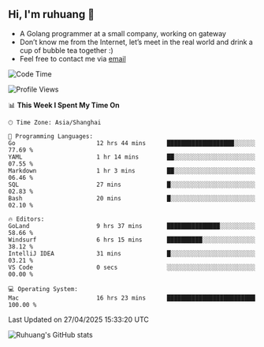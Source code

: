 ## Hi, I'm ruhuang 👋

- A Golang programmer at a small company, working on gateway
- Don’t know me from the Internet, let’s meet in the real world and drink a cup of bubble tea together :)
- Feel free to contact me via [email](mailto:ruhuang2001@gmail.com)
<!--START_SECTION:waka-->
![Code Time](http://img.shields.io/badge/Code%20Time-481%20hrs%2048%20mins-blue)

![Profile Views](http://img.shields.io/badge/Profile%20Views-4-blue)

📊 **This Week I Spent My Time On** 

```text
🕑︎ Time Zone: Asia/Shanghai

💬 Programming Languages: 
Go                       12 hrs 44 mins      ███████████████████░░░░░░   77.69 % 
YAML                     1 hr 14 mins        ██░░░░░░░░░░░░░░░░░░░░░░░   07.55 % 
Markdown                 1 hr 3 mins         ██░░░░░░░░░░░░░░░░░░░░░░░   06.46 % 
SQL                      27 mins             █░░░░░░░░░░░░░░░░░░░░░░░░   02.83 % 
Bash                     20 mins             █░░░░░░░░░░░░░░░░░░░░░░░░   02.10 % 

🔥 Editors: 
GoLand                   9 hrs 37 mins       ███████████████░░░░░░░░░░   58.66 % 
Windsurf                 6 hrs 15 mins       ██████████░░░░░░░░░░░░░░░   38.12 % 
IntelliJ IDEA            31 mins             █░░░░░░░░░░░░░░░░░░░░░░░░   03.21 % 
VS Code                  0 secs              ░░░░░░░░░░░░░░░░░░░░░░░░░   00.00 % 

💻 Operating System: 
Mac                      16 hrs 23 mins      █████████████████████████   100.00 % 
```


 Last Updated on 27/04/2025 15:33:20 UTC
<!--END_SECTION:waka-->

![Ruhuang's GitHub stats](https://github-readme-stats.vercel.app/api?username=ruhuang2001&count_private=true&hide_title=true&show_icons=true&theme=vue)

